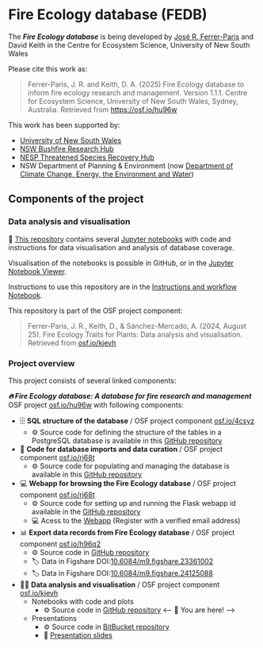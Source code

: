 # Fire Ecology database (FEDB)

The ***Fire Ecology database*** is being developed by  [José R. Ferrer-Paris](https://github.com/jrfep) and David Keith in the Centre for Ecosystem Science, University of New South Wales

Please cite this work as:

> Ferrer-Paris, J. R. and Keith, D. A. (2025) Fire Ecology database to inform fire ecology research and management. Version 1.1.1. Centre for Ecosystem Science, University of New South Wales, Sydney, Australia. Retrieved from <https://osf.io/hu96w>

This work has been supported by:

- [University of New South Wales](https://www.unsw.edu.au/)
- [NSW Bushfire Research Hub](https://www.bushfirehub.org/)
- [NESP Threatened Species Recovery Hub](https://www.nespthreatenedspecies.edu.au/)
- NSW Department of Planning & Environment (now [Department of Climate Change, Energy, the Environment and Water](https://www.nsw.gov.au/departments-and-agencies/dcceew))


## Components of the project

### Data analysis and visualisation

:dart: [This repository](https://github.com/ces-unsw-edu-au/fireveg-analysis) contains several [Jupyter notebooks](https://jupyter.org/try) with code and instructions for data visualisation and analysis of database coverage.

Visualisation of the notebooks is possible in GitHub, or in the [Jupyter Notebook Viewer](https://nbviewer.org/).

Instructions to use this repository are in the [Instructions and workflow Notebook](Instructions-and-workflow.ipynb). 

This repository is part of the OSF project component:

> Ferrer-Paris, J. R., Keith, D., & Sánchez-Mercado, A. (2024, August 25). Fire Ecology Traits for Plants: Data analysis and visualisation. Retrieved from [osf.io/kjevh](https://osf.io/kjevh/)

### Project overview

This project consists of several linked components:

***🔥 Fire Ecology database: A database for fire research and management*** OSF project [osf.io/hu96w](https://osf.io/hu96w/) with following components:

  - :file_cabinet: **SQL structure of the database** / OSF project component [osf.io/4csyz](https://osf.io/4csyz)
    - :gear: Source code for defining the structure of the tables in a PostgreSQL database is available in this [GitHub repository](https://github.com/ces-unsw-edu-au/fireveg-db) 
  - :briefcase: **Code for database imports and data curation** / OSF project component [osf.io/rj68t](https://osf.io/znuge)
    - :gear: Source code for populating and managing the database is available in this [GitHub repository](https://github.com/ces-unsw-edu-au/fireveg-db-imports)
  - :computer: **Webapp for browsing the Fire Ecology database** / OSF project component [osf.io/rj68t](https://osf.io/rj68t)
    - :gear: Source code for setting up and running the Flask webapp id available in the [GitHub repository](https://github.com/ces-unsw-edu-au/fireveg-webapp)
    - :computer: Acess to the [Webapp](http://fireecologyplants.net) (Register with a verified email address)
  - :bar_chart: **Export data records from Fire Ecology database** / OSF project component [osf.io/h96q2](https://osf.io/h96q2/)
    - :gear: Source code in [GitHub repository](https://github.com/ces-unsw-edu-au/fireveg-db-exports/) 
    - :label: Data in Figshare DOI:[10.6084/m9.figshare.23361002](https://doi.org/10.6084/m9.figshare.23361002)
    - :label: Data in Figshare DOI:[10.6084/m9.figshare.24125088](https://doi.org/10.6084/m9.figshare.24125088)
  - :technologist: **Data analysis and visualisation** / OSF project component [osf.io/kjevh](https://osf.io/kjevh)
    - Notebooks with code and plots
      - :gear: Source code in [GitHub repository](https://github.com/ces-unsw-edu-au/fireveg-analysis) <-- :dart: You are here! -->
    - Presentations
      - :gear: Source code in [BitBucket repository](https://bitbucket.org/fireveg/fireveg-presentations)
      - :speech_balloon: [Presentation slides](https://rpubs.com/jrfep/firevegdb-ESA2023) 
